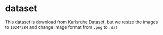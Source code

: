 # dataset
This dataset is download from [Karlsruhe Dataset](https://www.cvlibs.net/datasets/karlsruhe_sequences/), but we resize the images to `1024*284` and change image format from `.png` to `.dat`